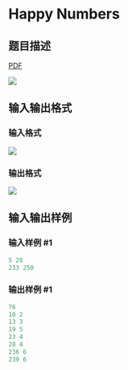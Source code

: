 # Happy Numbers

## 题目描述

[problemUrl]: https://uva.onlinejudge.org/index.php?option=com_onlinejudge&Itemid=8&category=11&page=show_problem&problem=885

[PDF](https://uva.onlinejudge.org/external/9/p944.pdf)

![](https://cdn.luogu.com.cn/upload/vjudge_pic/UVA944/8082a84e1bc2a07a444f30e0abf23568a351d90b.png)

## 输入输出格式

### 输入格式

![](https://cdn.luogu.com.cn/upload/vjudge_pic/UVA944/25ffde18ed8fd98e82edd96097fdb470303d99dd.png)

### 输出格式

![](https://cdn.luogu.com.cn/upload/vjudge_pic/UVA944/826e3f086409427a447599894e60a5a3aae9db6d.png)

## 输入输出样例

### 输入样例 #1

```cpp
5 28
233 250
```


### 输出样例 #1

```cpp
76
10 2
13 3
19 5
23 4
28 4
236 6
239 6
```



